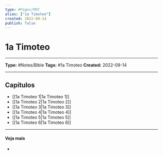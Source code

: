 ```yaml
---
type: #Pages/MOC
alias: ["1a Timoteo"]
created: 2022-09-14
publish: false
---
```


# 1a Timoteo

---

**Type:** #Notes/Bible
**Tags:** #1a Timoteo
**Created:** 2022-09-14

---

## Capítulos

- [[1a Timoteo 1|1a Timoteo 1]]
- [[1a Timoteo 2|1a Timoteo 2]]
- [[1a Timoteo 3|1a Timoteo 3]]
- [[1a Timoteo 4|1a Timoteo 4]]
- [[1a Timoteo 5|1a Timoteo 5]]
- [[1a Timoteo 6|1a Timoteo 6]]

---

#### Veja mais

-
